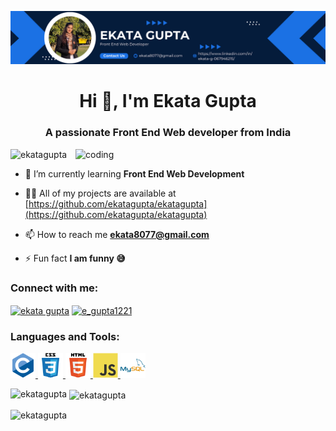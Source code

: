 ![logo](https://github.com/ekatagupta/ekatagupta/blob/main/Blue%20White%20Modern%20Professional%20Business%20Development%20LinkedIn%20Banner.png)
<h1 align="center">Hi 👋, I'm Ekata Gupta</h1>
<h3 align="center">A passionate Front End Web developer from India</h3>

<img align="right" alt="coding" width="400" src="https://miro.medium.com/v2/resize:fit:679/1*yw0TnheAGN-LPneDaTlaxw.gif">

<p align="left"> <img src="https://komarev.com/ghpvc/?username=ekatagupta&label=Profile%20views&color=0e75b6&style=flat" alt="ekatagupta" /> </p>

- 🌱 I’m currently learning **Front End Web Development**

- 👨‍💻 All of my projects are available at [https://github.com/ekatagupta/ekatagupta](https://github.com/ekatagupta/ekatagupta)

- 📫 How to reach me **ekata8077@gmail.com**

- ⚡ Fun fact **I am funny 😅**

<h3 align="left">Connect with me:</h3>
<p align="left">
<a href="https://www.linkedin.com/in/ekata-g-067946215/" target="blank"><img align="center" src="https://raw.githubusercontent.com/rahuldkjain/github-profile-readme-generator/master/src/images/icons/Social/linked-in-alt.svg" alt="ekata gupta" height="30" width="40" /></a>
<a href="https://instagram.com/e_gupta1221" target="blank"><img align="center" src="https://raw.githubusercontent.com/rahuldkjain/github-profile-readme-generator/master/src/images/icons/Social/instagram.svg" alt="e_gupta1221" height="30" width="40" /></a>
</p>

<h3 align="left">Languages and Tools:</h3>
<p align="left"> <a href="https://www.cprogramming.com/" target="_blank" rel="noreferrer"> <img src="https://raw.githubusercontent.com/devicons/devicon/master/icons/c/c-original.svg" alt="c" width="40" height="40"/> </a> <a href="https://www.w3schools.com/css/" target="_blank" rel="noreferrer"> <img src="https://raw.githubusercontent.com/devicons/devicon/master/icons/css3/css3-original-wordmark.svg" alt="css3" width="40" height="40"/> </a> <a href="https://www.w3.org/html/" target="_blank" rel="noreferrer"> <img src="https://raw.githubusercontent.com/devicons/devicon/master/icons/html5/html5-original-wordmark.svg" alt="html5" width="40" height="40"/> </a> <a href="https://developer.mozilla.org/en-US/docs/Web/JavaScript" target="_blank" rel="noreferrer"> <img src="https://raw.githubusercontent.com/devicons/devicon/master/icons/javascript/javascript-original.svg" alt="javascript" width="40" height="40"/> </a> <a href="https://www.mysql.com/" target="_blank" rel="noreferrer"> <img src="https://raw.githubusercontent.com/devicons/devicon/master/icons/mysql/mysql-original-wordmark.svg" alt="mysql" width="40" height="40"/> </a> </p>

<p><img align="left" src="https://github-readme-stats.vercel.app/api/top-langs?username=ekatagupta&show_icons=true&locale=en&layout=compact" alt="ekatagupta" /></p>

<p>&nbsp;<img align="center" src="https://github-readme-stats.vercel.app/api?username=ekatagupta&show_icons=true&locale=en" alt="ekatagupta" /></p>

<p><img align="center" src="https://github-readme-streak-stats.herokuapp.com/?user=ekatagupta&" alt="ekatagupta" /></p>
